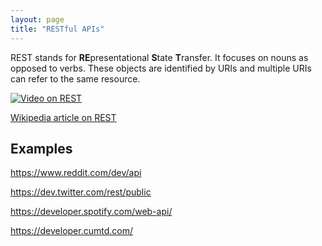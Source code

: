 ```yaml
---
layout: page
title: "RESTful APIs"
---
```


REST stands for **RE**presentational **S**tate **T**ransfer. It focuses on nouns as opposed to verbs.
These objects are identified by URIs and multiple URIs can refer to the same resource.

[![Video on REST](http://img.youtube.com/vi/llpr5924N7E/0.jpg)](https://www.youtube.com/watch?v=llpr5924N7E)

[Wikipedia article on REST](https://en.wikipedia.org/wiki/Representational_state_transfer)
## Examples

https://www.reddit.com/dev/api

https://dev.twitter.com/rest/public

https://developer.spotify.com/web-api/

https://developer.cumtd.com/
